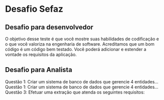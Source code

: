 # Desafio Sefaz

## Desafio para desenvolvedor

O objetivo desse teste é que você mostre suas habilidades de codificação e o que você valoriza
na engenharia de software. Acreditamos que um bom código é um código bem testado.
Você poderá adicionar e estender a vontade os requisitos da aplicação.

## Desafio para Analista

Questão 1: Criar um sistema de banco de dados que gerencie 4 entidades...
Questão 1: Criar um sistema de banco de dados que gerencie 4 entidades...
Questão 3: Efetuar uma extração que atenda os seguintes requisitos:

